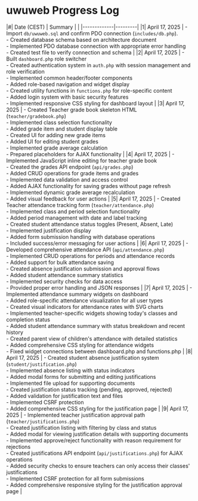 # uwuweb Progress Log

|#| Date (CEST) | Summary |
| |-------------|---------|
|1| April 17, 2025 | - Import `db/uwuweb.sql` and confirm PDO connection (`includes/db.php`). <br> - Created database schema based on architecture document <br> - Implemented PDO database connection with appropriate error handling <br> - Created test file to verify connection and schema |
|2| April 17, 2025 | - Built `dashboard.php` role switcher <br> - Created authentication system in `auth.php` with session management and role verification <br> - Implemented common header/footer components <br> - Added role-based navigation and widget display <br> - Created utility functions in `functions.php` for role-specific content <br> - Added login system with basic security features <br> - Implemented responsive CSS styling for dashboard layout |
|3| April 17, 2025 | - Created Teacher grade book skeleton HTML (`teacher/gradebook.php`) <br> - Implemented class selection functionality <br> - Added grade item and student display table <br> - Created UI for adding new grade items <br> - Added UI for editing student grades <br> - Implemented grade average calculation <br> - Prepared placeholders for AJAX functionality |
|4| April 17, 2025 | - Implemented JavaScript inline editing for teacher grade book <br> - Created the grades API endpoint (`api/grades.php`) <br> - Added CRUD operations for grade items and grades <br> - Implemented data validation and access control <br> - Added AJAX functionality for saving grades without page refresh <br> - Implemented dynamic grade average recalculation <br> - Added visual feedback for user actions |
|5| April 17, 2025 | - Created Teacher attendance tracking form (`teacher/attendance.php`) <br> - Implemented class and period selection functionality <br> - Added period management with date and label tracking <br> - Created student attendance status toggles (Present, Absent, Late) <br> - Implemented justification display <br> - Added form submission handling with database operations <br> - Included success/error messaging for user actions |
|6| April 17, 2025 | - Developed comprehensive attendance API (`api/attendance.php`) <br> - Implemented CRUD operations for periods and attendance records <br> - Added support for bulk attendance saving <br> - Created absence justification submission and approval flows <br> - Added student attendance summary statistics <br> - Implemented security checks for data access <br> - Provided proper error handling and JSON responses |
|7| April 17, 2025 | - Implemented attendance summary widgets on dashboard <br> - Added role-specific attendance visualization for all user types <br> - Created visual indicators for attendance rates with SVG charts <br> - Implemented teacher-specific widgets showing today's classes and completion status <br> - Added student attendance summary with status breakdown and recent history <br> - Created parent view of children's attendance with detailed statistics <br> - Added comprehensive CSS styling for attendance widgets <br> - Fixed widget connections between dashboard.php and functions.php |
|8| April 17, 2025 | - Created student absence justification system (`student/justification.php`) <br> - Implemented absence listing with status indicators <br> - Added modal forms for submitting and editing justifications <br> - Implemented file upload for supporting documents <br> - Created justification status tracking (pending, approved, rejected) <br> - Added validation for justification text and files <br> - Implemented CSRF protection <br> - Added comprehensive CSS styling for the justification page |
|9| April 17, 2025 | - Implemented teacher justification approval path (`teacher/justifications.php`) <br> - Created justification listing with filtering by class and status <br> - Added modal for viewing justification details with supporting documents <br> - Implemented approve/reject functionality with reason requirement for rejections <br> - Created justifications API endpoint (`api/justifications.php`) for AJAX operations <br> - Added security checks to ensure teachers can only access their classes' justifications <br> - Implemented CSRF protection for all form submissions <br> - Added comprehensive responsive styling for the justification approval page |